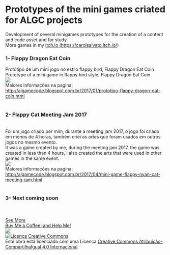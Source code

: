 # Prototypes of the mini games criated for ALGC projects
Development of several minigames prototypes for the creation of a content and code asset and for study.
<br>
More games in my <a href="https://carolsalvato.itch.io/">itch.io (https://carolsalvato.itch.io/)</a>
<br>
<h3>1- Flappy Dragon Eat Coin</h3>
Protótipo de um mini jogo no estilo flappy bird, Flappy Dragon Eat Coin<br>
Prototype of a mini game in flappy bird style, Flappy Dragon Eat Coin<br>
<img src="https://4.bp.blogspot.com/-XNgUCzyN_lg/WHeznSe5cmI/AAAAAAAACTM/ATOfEeWfVPYyJnj8tA2zaOjKU0RASrexwCLcB/s320/2016-12-31%2B-%2BCopia%2B%25282%2529.png"/><br>
Maiores informações na pagina: <a href="http://algamecode.blogspot.com.br/2017/01/prototipo-flappy-dragon-eat-coin.html"> http://algamecode.blogspot.com.br/2017/01/prototipo-flappy-dragon-eat-coin.html </a>
<br><br>
<h3>2- Flappy Cat Meeting Jam 2017</h3><br>
Foi um jogo criado por mim, durante a meeting jam 2017, o jogo foi criado em menos de 4 horas, também criei as artes que foram usados em outros jogos no mesmo evento.<br>
It was a game created by me, during the meeting jam 2017, the game was created in less than 4 hours, I also created the arts that were used in other games in the same event.<br>
<img src="https://1.bp.blogspot.com/-gT1NRria4HY/WOp5LaBBcAI/AAAAAAAAClE/bHDOZ2U0WuU1Y2CMeptsJHXME_i--DG5ACLcB/s200/Player05.png"/><br>
Maiores informações na pagina: <a href="http://algamecode.blogspot.com.br/2017/04/mini-game-flappy-nyan-cat-meeting-jam.html"> http://algamecode.blogspot.com.br/2017/04/mini-game-flappy-nyan-cat-meeting-jam.html </a>
<br><br>
<h3>3- Next coming soon</h3><br>
<br> <a href="http://algamecode.blogspot.com.br/"> See More </a><br>
<a href='https://ko-fi.com/A025ZAO'>Buy Me a Coffee! and Help Me!</a> 
<br>
<a href="http://algamecode.blogspot.com"><img src="http://2.bp.blogspot.com/-Rcc_FFRL4bA/WIjkQ9G4piI/AAAAAAAACY4/jNV8o3no_YA1BL0ndWXYVQRyOWxDz11CwCK4B/s1220/cabecalhoalgc.png"/></a><br>
<a rel="license" href="http://creativecommons.org/licenses/by-sa/4.0/"><img alt="Licença Creative Commons" style="border-width:0" src="https://i.creativecommons.org/l/by-sa/4.0/80x15.png" /></a>
<br />Este obra está licenciado com uma Licença <a rel="license" href="http://creativecommons.org/licenses/by-sa/4.0/">Creative Commons Atribuição-CompartilhaIgual 4.0 Internacional</a>.<br>
